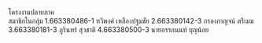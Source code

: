 โครงงานปลายภาค
<br>
สมาชิกในกลุ่ม
1.663380486-1 ทวีพงศ์      เหลืองปฐมชัย
2.663380142-3 กรองกาญจน์  ตรีเมฆ
3.663380181-3 ภูรินทร์      สุวชาติ
4.663380500-3 นายอรรถนนท์ บุญน้อย
